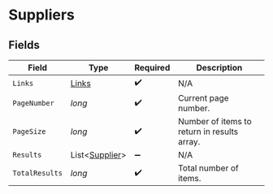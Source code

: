 # Suppliers


## Fields

| Field                                             | Type                                              | Required                                          | Description                                       |
| ------------------------------------------------- | ------------------------------------------------- | ------------------------------------------------- | ------------------------------------------------- |
| `Links`                                           | [Links](../../Models/Shared/Links.md)             | :heavy_check_mark:                                | N/A                                               |
| `PageNumber`                                      | *long*                                            | :heavy_check_mark:                                | Current page number.                              |
| `PageSize`                                        | *long*                                            | :heavy_check_mark:                                | Number of items to return in results array.       |
| `Results`                                         | List<[Supplier](../../Models/Shared/Supplier.md)> | :heavy_minus_sign:                                | N/A                                               |
| `TotalResults`                                    | *long*                                            | :heavy_check_mark:                                | Total number of items.                            |